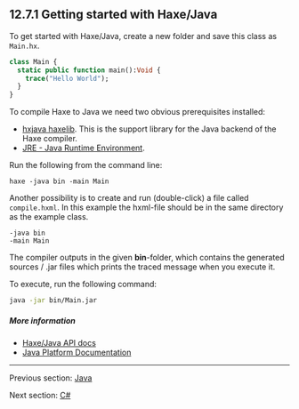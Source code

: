 ## 12.7.1 Getting started with Haxe/Java

To get started with Haxe/Java, create a new folder and save this class as `Main.hx`.

```haxe
class Main {
  static public function main():Void {
    trace("Hello World");
  }
}
```

To compile Haxe to Java we need two obvious prerequisites installed:

* [hxjava haxelib](http://lib.haxe.org/p/hxjava). This is the support library for the Java backend of the Haxe compiler.
* [JRE - Java Runtime Environment](https://java.com/download/).

Run the following from the command line:

```hxml
haxe -java bin -main Main
```

Another possibility is to create and run (double-click) a file called `compile.hxml`. In this example the hxml-file should be in the same directory as the example class.

```hxml
-java bin
-main Main
```

The compiler outputs in the given **bin**-folder, which contains the generated sources / .jar files which prints the traced message when you execute it. 

To execute, run the following command:

```sh
java -jar bin/Main.jar
```

##### More information

* [Haxe/Java API docs](https://api.haxe.org/java/)
* [Java Platform Documentation](https://docs.oracle.com/javase/)

---

Previous section: [Java](target-java.md)

Next section: [C#](target-cs.md)